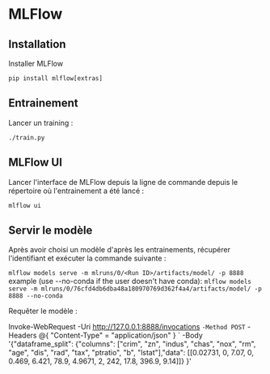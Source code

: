 # MLFlow

## Installation

Installer MLFlow

`pip install mlflow[extras]`

## Entrainement

Lancer un training :

`./train.py`

## MLFlow UI

Lancer l'interface de MLFlow depuis la ligne de commande depuis le répertoire où l'entrainement a été lancé :

`mlflow ui`

## Servir le modèle

Après avoir choisi un modèle d'après les entrainements, récupérer l'identifiant et exécuter la commande suivante :

`mlflow models serve -m mlruns/0/<Run ID>/artifacts/model/ -p 8888`
    example (use --no-conda if the user doesn't have conda):
`mlflow models serve -m mlruns/0/76cfd4db6dba48a180970769d362f4a4/artifacts/model/ -p 8888 --no-conda`

Requêter le modèle :

Invoke-WebRequest -Uri http://127.0.0.1:8888/invocations `
    -Method POST `
    -Headers @{ "Content-Type" = "application/json" } `
    -Body '{"dataframe_split": {"columns": ["crim", "zn", "indus", "chas", "nox", "rm", "age", "dis", "rad", "tax", "ptratio", "b", "lstat"],"data": [[0.02731, 0, 7.07, 0, 0.469, 6.421, 78.9, 4.9671, 2, 242, 17.8, 396.9, 9.14]]}
}'

